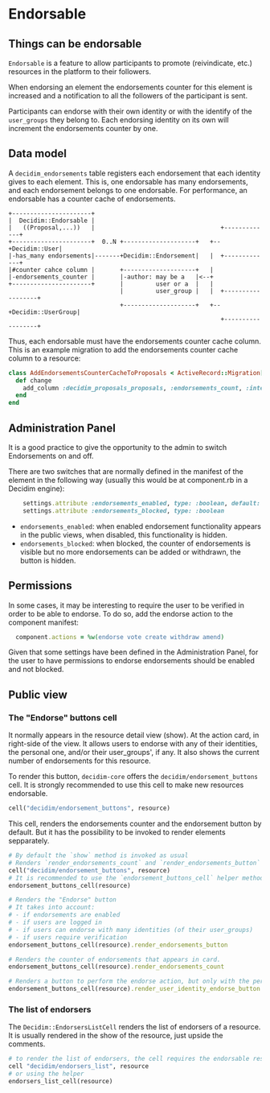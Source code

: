 # Endorsable

## Things can be endorsable

`Endorsable` is a feature to allow participants to promote (reivindicate, etc.) resources in the platform to their followers.

When endorsing an element the endorsements counter for this element is increased and a notification to all the followers of the participant is sent.

Participants can endorse with their own identity or with the identify of the `user_groups` they belong to. Each endorsing identity on its own will increment the endorsements counter by one.

## Data model

A `decidim_endorsements` table registers each endorsement that each identity gives to each element. This is, one endorsable has many endorsements, and each endorsement belongs to one endorsable.
For performance, an endorsable has a counter cache of endorsements.

```ascii
+----------------------+
|  Decidim::Endorsable |
|   ((Proposal,...))   |                                   +-------------+
+----------------------+  0..N +--------------------+   +--+Decidim::User|
|-has_many endorsements|-------+Decidim::Endorsement|   |  +-------------+
|#counter cahce column |       +--------------------+   |
|-endorsements_counter |       |-author: may be a   |<--+
+----------------------+       |         user or a  |   |
                               |         user_group |   |  +------------------+
                               +--------------------+   +--+Decidim::UserGroup|
                                                           +------------------+
```

Thus, each endorsable must have the endorsements counter cache column.
This is an example migration to add the endorsements counter cache column to a resource:

```ruby
class AddEndorsementsCounterCacheToProposals < ActiveRecord::Migration[5.2]
  def change
    add_column :decidim_proposals_proposals, :endorsements_count, :integer, null: false, default: 0
  end
end

```

## Administration Panel

It is a good practice to give the opportunity to the admin to switch Endorsements on and off.

There are two switches that are normally defined in the manifest of the element in the following way (usually this would be at component.rb in a Decidim engine):

```ruby
    settings.attribute :endorsements_enabled, type: :boolean, default: true
    settings.attribute :endorsements_blocked, type: :boolean
```

- `endorsements_enabled`: when enabled endorsement functionality appears in the public views, when disabled, this functionality is hidden.
- `endorsements_blocked`: when blocked, the counter of endorsements is visible but no more endorsements can be added or withdrawn, the button is hidden.

## Permissions

In some cases, it may be interesting to require the user to be verified in order to be able to endorse. To do so, add the endorse action to the component manifest:

```ruby
  component.actions = %w(endorse vote create withdraw amend)
```

Given that some settings have been defined in the Administration Panel, for the user to have permissions to endorse endorsements should be enabled and not blocked.

## Public view

### The "Endorse" buttons cell

It normally appears in the resource detail view (show). At the action card, in right-side of the view.
It allows users to endorse with any of their identities, the personal one, and/or their user_groups', if any.
It also shows the current number of endorsements for this resource.

To render this button, `decidim-core` offers the `decidim/endorsement_buttons` cell. It is strongly recommended to use this cell to make new resources endorsable.

```ruby
cell("decidim/endorsement_buttons", resource)
```

This cell, renders the endorsements counter and the endorsement button by default. But it has the possibility to be invoked to render elements sepparately.

```ruby
# By default the `show` method is invoked as usual
# Renders `render_endorsements_count` and `render_endorsements_button` in a block.
cell("decidim/endorsement_buttons", resource)
# It is recommended to use the `endorsement_buttons_cell` helper method
endorsement_buttons_cell(resource)

# Renders the "Endorse" button
# It takes into account:
# - if endorsements are enabled
# - if users are logged in
# - if users can endorse with many identities (of their user_groups)
# - if users require verification
endorsement_buttons_cell(resource).render_endorsements_button

# Renders the counter of endorsements that appears in card.
endorsement_buttons_cell(resource).render_endorsements_count

# Renders a button to perform the endorse action, but only with the personal identity of the user. It does not take into account if the user belongs to any user group.
endorsement_buttons_cell(resource).render_user_identity_endorse_button
```

### The list of endorsers

The `Decidim::EndorsersListCell` renders the list of endorsers of a resource. It is usually rendered in the show of the resource, just upside the comments.

```ruby
# to render the list of endorsers, the cell requires the endorsable resource, and the current user
cell "decidim/endorsers_list", resource
# or using the helper
endorsers_list_cell(resource)
```